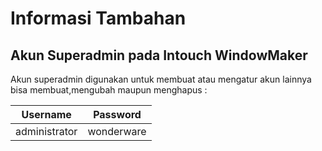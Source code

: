 # Informasi Tambahan

## Akun Superadmin pada Intouch WindowMaker

Akun superadmin digunakan untuk membuat atau mengatur akun lainnya bisa membuat,mengubah maupun menghapus :

| Username   | Password  |
| :-----: | :--------: | 
| administrator | wonderware | 